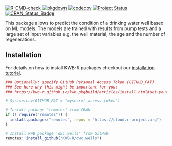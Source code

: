 [![R-CMD-check](https://github.com/KWB-R/dwc.wells/workflows/R-CMD-check/badge.svg)](https://github.com/KWB-R/dwc.wells/actions?query=workflow%3AR-CMD-check)
[![pkgdown](https://github.com/KWB-R/dwc.wells/workflows/pkgdown/badge.svg)](https://github.com/KWB-R/dwc.wells/actions?query=workflow%3Apkgdown)
[![codecov](https://codecov.io/github/KWB-R/dwc.wells/branch/main/graphs/badge.svg)](https://codecov.io/github/KWB-R/dwc.wells)
[![Project Status](https://img.shields.io/badge/lifecycle-experimental-orange.svg)](https://www.tidyverse.org/lifecycle/#experimental)
[![CRAN_Status_Badge](https://www.r-pkg.org/badges/version/dwc.wells)]()

This package allows to predict the condition
of a drinking water well based on ML models. The models are trained
with results from pump tests and a large set of input variables e.g.
the well material, the age and the number of regenerations.

## Installation

For details on how to install KWB-R packages checkout our [installation tutorial](https://kwb-r.github.io/kwb.pkgbuild/articles/install.html).

```r
### Optionally: specify GitHub Personal Access Token (GITHUB_PAT)
### See here why this might be important for you:
### https://kwb-r.github.io/kwb.pkgbuild/articles/install.html#set-your-github_pat

# Sys.setenv(GITHUB_PAT = "mysecret_access_token")

# Install package "remotes" from CRAN
if (! require("remotes")) {
  install.packages("remotes", repos = "https://cloud.r-project.org")
}

# Install KWB package 'dwc.wells' from GitHub
remotes::install_github("KWB-R/dwc.wells")
```
